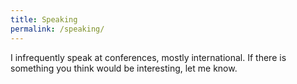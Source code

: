 ```yaml
---
title: Speaking
permalink: /speaking/
---
```


I infrequently speak at conferences, mostly international. If there is something you think would be interesting, let me know.


